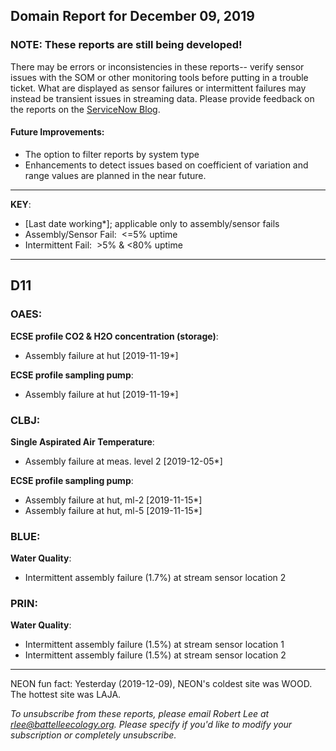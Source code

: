 ## Domain Report for December 09, 2019


### NOTE: These reports are still being developed!
There may be errors or inconsistencies in these reports-- verify sensor issues with the SOM or other monitoring tools before putting in a trouble ticket. What are displayed as sensor failures or intermittent failures may instead be transient issues in streaming data.
Please provide feedback on the reports on the [ServiceNow Blog](https://neon.service-now.com/community?id=community_blog&sys_id=9b4fbe8adbed734017ecf9041d9619be).

#### Future Improvements: 
 - The option to filter reports by system type 
 - Enhancements to detect issues based on coefficient of variation and range values are planned in the near future.

***

**KEY**:

 - [Last date working*]; applicable only to assembly/sensor fails
 - Assembly/Sensor Fail:&nbsp;&nbsp;<=5% uptime
 - Intermittent Fail:&nbsp;&nbsp;>5% & <80% uptime

***
## D11

### OAES:

**ECSE profile CO2 & H2O concentration (storage)**:
 - Assembly failure at hut [2019-11-19*]

**ECSE profile sampling pump**:
 - Assembly failure at hut [2019-11-19*]

### CLBJ:

**Single Aspirated Air Temperature**:
 - Assembly failure at meas. level 2 [2019-12-05*]

**ECSE profile sampling pump**:
 - Assembly failure at hut, ml-2 [2019-11-15*]
 - Assembly failure at hut, ml-5 [2019-11-15*]

### BLUE:

**Water Quality**:
 - Intermittent assembly failure (1.7%) at stream sensor location 2

### PRIN:

**Water Quality**:
 - Intermittent assembly failure (1.5%) at stream sensor location 1
 - Intermittent assembly failure (1.5%) at stream sensor location 2

***
NEON fun fact: Yesterday (2019-12-09), NEON's coldest site was WOOD. The hottest site was LAJA.

_To unsubscribe from these reports, please email Robert Lee at rlee@battelleecology.org. Please specify if you'd like to modify your subscription or completely unsubscribe._
